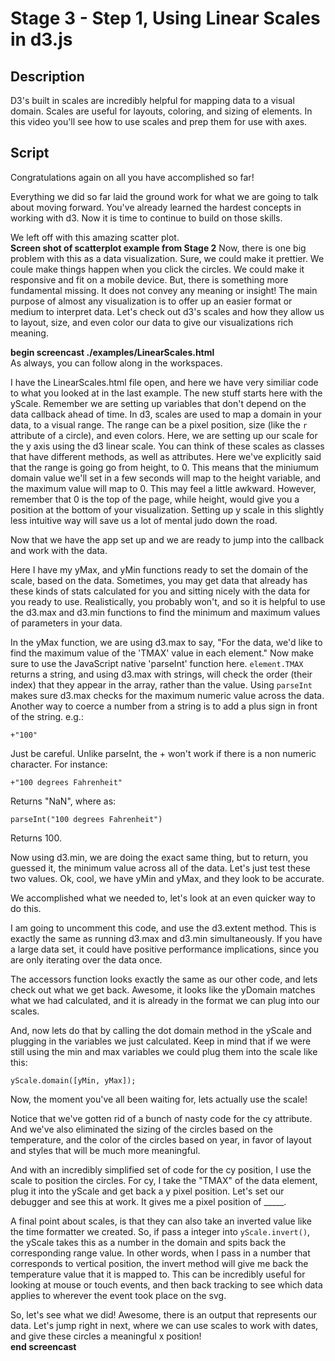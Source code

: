 # Stage 3 - Step 1, Using Linear Scales in d3.js

## Description
D3's built in scales are incredibly helpful for mapping data to a visual domain.  Scales are useful for layouts, coloring, and sizing of elements.  In this video you'll see how to use scales and prep them for use with axes.

## Script
Congratulations again on all you have accomplished so far!

Everything we did so far laid the ground work for what we are going to talk about moving forward.  You've already learned the hardest concepts in working with d3.  Now it is time to continue to build on those skills.

We left off with this amazing scatter plot.  
**Screen shot of scatterplot example from Stage 2**
Now, there is one big problem with this as a data visualization.  Sure, we could make it prettier.  We coule make things happen when you click the circles.  We could make it responsive and fit on a mobile device.  But, there is something more fundamental missing.  It does not convey any meaning or insight!  The main purpose of almost any visualization is to offer up an easier format or medium to interpret data.  Let's check out d3's scales and how they allow us to layout, size, and even color our data to give our visualizations rich meaning.

**begin screencast ./examples/LinearScales.html**    
As always, you can follow along in the workspaces.

I have the LinearScales.html file open, and here we have very similiar code to what you looked at in the last example.  The new stuff starts here with the yScale.  Remember we are setting up variables that don't depend on the data callback ahead of time.  In d3, scales are used to map a domain in your data, to a visual range.  The range can be a pixel position, size (like the `r` attribute of a circle), and even colors.  Here, we are setting up our scale for the y axis using the d3 linear scale.  You can think of these scales as classes that have different methods, as well as attributes.  Here we've explicitly said that the range is going go from height, to 0.  This means that the miniumum domain value we'll set in a few seconds will map to the height variable, and the maximum value will map to 0.  This may feel a little awkward.  However, remember that 0 is the top of the page, while height, would give you a position at the bottom of your visualization.  Setting up y scale in this slightly less intuitive way will save us a lot of mental judo down the road.

Now that we have the app set up and we are ready to jump into the callback and work with the data.

Here I have my yMax, and yMin functions ready to set the domain of the scale, based on the data.  Sometimes, you may get data that already has these kinds of stats calculated for you and sitting nicely with the data for you ready to use.  Realistically, you probably won't, and so it is helpful to use the d3.max and d3.min functions to find the minimum and maximum values of parameters in your data.  

In the yMax function, we are using d3.max to say, "For the data, we'd like to find the maximum value of the 'TMAX' value in each element."  Now make sure to use the JavaScript native 'parseInt' function here.  `element.TMAX` returns a string, and using d3.max with strings, will check the order (their index) that they appear in the array, rather than the value.  Using `parseInt` makes sure d3.max checks for the maximum numeric value across the data.  Another way to coerce a number from a string is to add a plus sign in front of the string.  e.g.:
```
+"100"
```
Just be careful.  Unlike parseInt, the + won't work if there is a non numeric character.  For instance:
```
+"100 degrees Fahrenheit"
```
Returns "NaN", where as:
```
parseInt("100 degrees Fahrenheit")
```
Returns 100.

Now using d3.min, we are doing the exact same thing, but to return, you guessed it, the minimum value across all of the data.  Let's just test these two values.  Ok, cool, we have yMin and yMax, and they look to be accurate.

We accomplished what we needed to, let's look at an even quicker way to do this.  

I am going to uncomment this code, and use the d3.extent method.  This is exactly the same as running d3.max and d3.min simultaneously.  If you have a large data set, it could have positive performance implications, since you are only iterating over the data once.

The accessors function looks exactly the same as our other code, and lets check out what we get back.  Awesome, it looks like the yDomain matches what we had calculated, and it is already in the format we can plug into our scales.

And, now lets do that by calling the dot domain method in the yScale and plugging in the variables we just calculated.  Keep in mind that if we were still using the min and max variables we could plug them into the scale like this:
```
yScale.domain([yMin, yMax]);
```

Now, the moment you've all been waiting for, lets actually use the scale!

Notice that we've gotten rid of a bunch of nasty code for the cy attribute.  And we've also eliminated the sizing of the circles based on the temperature, and the color of the circles based on year, in favor of layout and styles that will be much more meaningful.

And with an incredibly simplified set of code for the cy position, I use the scale to position the circles.  For cy, I take the "TMAX" of the data element, plug it into the yScale and get back a y pixel position.  Let's set our debugger and see this at work.  It gives me a pixel position of _____.

A final point about scales, is that they can also take an inverted value like the time formatter we created.  So, if pass a integer into `yScale.invert()`, the yScale takes this as a number in the domain and spits back the corresponding range value.  In other words, when I pass in a number that corresponds to vertical position, the invert method will give me back the temperature value that it is mapped to.  This can be incredibly useful for looking at mouse or touch events, and then back tracking to see which data applies to wherever the event took place on the svg.  

So, let's see what we did!  Awesome, there is an output that represents our data.  Let's jump right in next, where we can use scales to work with dates, and give these circles a meaningful x position!    
**end screencast**